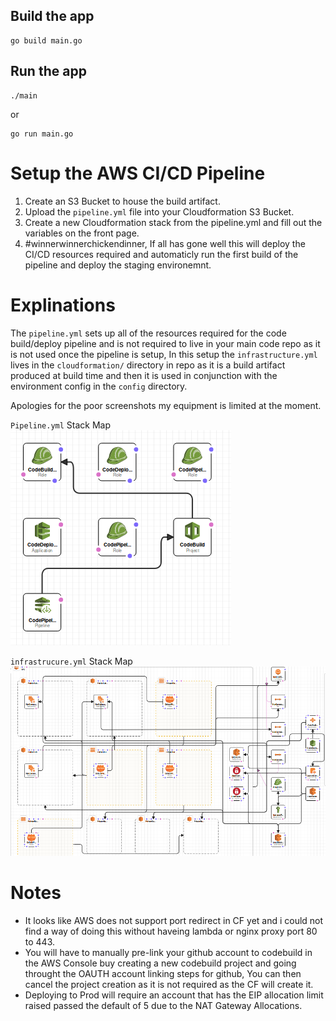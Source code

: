 ## Build the app
```
go build main.go
```
## Run the app
```
./main
```

or 

```
go run main.go
```

# Setup the AWS CI/CD Pipeline
1. Create an S3 Bucket to house the build artifact.
2. Upload the `pipeline.yml` file into your Cloudformation S3 Bucket.
3. Create a new Cloudformation stack from the pipeline.yml and fill out the variables on the front page.
4. #winnerwinnerchickendinner, If all has gone well this will deploy the CI/CD resources required and automaticly run the first build of the pipeline and deploy the staging environemnt.

# Explinations
The `pipeline.yml` sets up all of the resources required for the code build/deploy pipeline and is not required to live in your main code repo as it is not used once the pipeline is setup, In this setup the `infrastructure.yml` lives in the `cloudformation/` directory in repo as it is a build artifact produced at build time and then it is used in conjunction with the environment config in the `config` directory.

Apologies for the poor screenshots my equipment is limited at the moment.

`Pipeline.yml` Stack Map
![Pipeline.yml](images/codepipeline.png)

`infrastrucure.yml` Stack Map
![infrastrucure.yml](images/infrastructure.png)

# Notes

* It looks like AWS does not support port redirect in CF yet and i could not find a way of doing this without haveing lambda or nginx proxy port 80 to 443.
* You will have to manually pre-link your github account to codebuild in the AWS Console buy creating a new codebuild project and going throught the OAUTH account linking steps for github, You can then cancel the project creation as it is not required as the CF will create it.
* Deploying to Prod will require an account that has the EIP allocation limit raised passed the default of 5 due to the NAT Gateway Allocations.